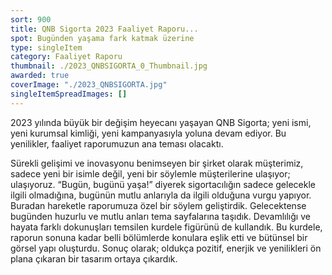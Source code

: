 ```yaml
---
sort: 900
title: QNB Sigorta 2023 Faaliyet Raporu...
spot: Bugünden yaşama fark katmak üzerine
type: singleItem
category: Faaliyet Raporu
thumbnail: ./2023_QNBSIGORTA_0_Thumbnail.jpg
awarded: true
coverImage: "./2023_QNBSIGORTA.jpg"
singleItemSpreadImages: []
---
```


2023 yılında büyük bir değişim heyecanı yaşayan QNB Sigorta; yeni ismi, yeni kurumsal kimliği, yeni kampanyasıyla yoluna devam ediyor. Bu yenilikler, faaliyet raporumuzun ana teması olacaktı.

Sürekli gelişimi ve inovasyonu benimseyen bir şirket olarak müşterimiz, sadece yeni bir isimle değil, yeni bir söylemle müşterilerine ulaşıyor; ulaşıyoruz. “Bugün, bugünü yaşa!” diyerek sigortacılığın sadece gelecekle ilgili olmadığına, bugünün mutlu anlarıyla da ilgili olduğuna vurgu yapıyor. Buradan hareketle raporumuza özel bir söylem geliştirdik. Gelecektense bugünden huzurlu ve mutlu anları tema sayfalarına taşıdık. Devamlılığı ve hayata farklı dokunuşları temsilen kurdele figürünü de kullandık. Bu kurdele, raporun sonuna kadar belli bölümlerde konulara eşlik etti ve bütünsel bir görsel yapı oluşturdu. Sonuç olarak; oldukça pozitif, enerjik ve yenilikleri ön plana çıkaran bir tasarım ortaya çıkardık.
